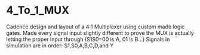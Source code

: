 # 4_To_1_MUX
Cadence design and layout of a 4:1 Multiplexer using custom made logic gates. 
Made every signal input slightly different to prove the MUX is actually letting the proper input through (S1S0=00 is A, 01 is B...) 
Signals in simulation are in order: S1,S0,A,B,C,D,and Y
